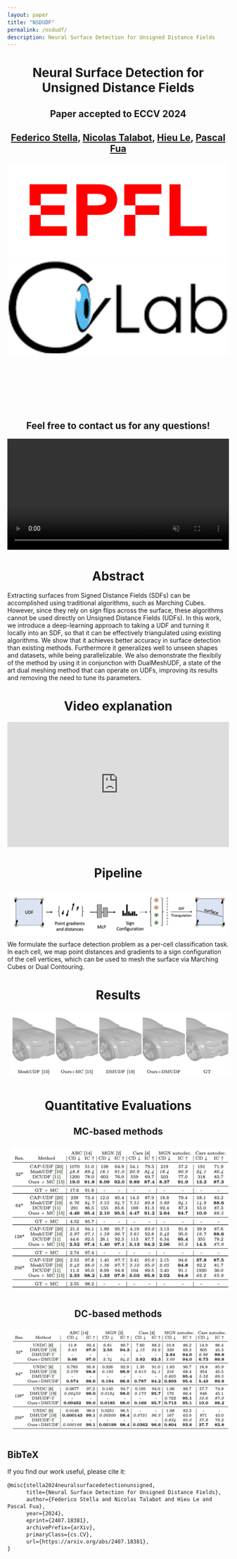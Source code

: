 ```yaml
---
layout: paper
title: "NSDUDF"
permalink: /nsdudf/
description: Neural Surface Detection for Unsigned Distance Fields
---
```


<!-- Import 3D viewer component -->
<script type="module" src="https://unpkg.com/@google/model-viewer/dist/model-viewer.min.js"></script>

<h1 style="text-align: center;">Neural Surface Detection for Unsigned Distance Fields</h1>
<h2 style="text-align: center;">Paper accepted to ECCV 2024</h2>

<h2 style="text-align: center;">
    <a class="page-link" href="https://scholar.google.com/citations?user=UxEI4sQAAAAJ&hl=en">Federico Stella</a>,
    <a class="page-link" href="https://scholar.google.com/citations?hl=en&user=f2LbcbAAAAAJ">Nicolas Talabot</a>,
    <a class="page-link" href="https://scholar.google.com/citations?hl=en&user=Bj9g-EEAAAAJ">Hieu Le</a>,
    <a class="page-link" href="https://scholar.google.com/citations?user=kzFmAkYAAAAJ&hl=en">Pascal Fua</a>
</h2>


<div class="centered_div big">
    <div class="div_sidebyside"><img src="/papers/nsdudf/assets/epfl_logo.png"></div>
    <div class="div_sidebyside">
    	<a class="page-link" href="https://www.epfl.ch/labs/cvlab/">
    		<img src="/papers/nsdudf/assets/cvlab_logo.png"></a></div>
</div>

<div class="centered_div big" style="padding-bottom:20px;">
    <div class="div_rounded_corners" style="width: 220px;"><a href="https://arxiv.org/abs/2407.18381" style="color: #fdfdfd;">
        <i class="ai ai-arxiv"></i> Paper + Supp (Arxiv)
    </a></div>
    <div class="div_rounded_corners" style="width: 220px;"><a href="https://www.ecva.net/papers/eccv_2024/papers_ECCV/papers/07593.pdf" style="color: #fdfdfd;">
        <i class="ai ai-arxiv"></i> Paper (ECCV 2024)
    </a></div>
    <div class="div_rounded_corners" style="width: 220px;"><a href="/papers/nsdudf/assets/Poster ECCV 2024-maxsize-11.pdf" style="color: #fdfdfd;">
        <i class="ai ai-arxiv"></i> Poster (ECCV 2024)
    </a></div>
    <div class="div_rounded_corners" style="width: 220px;"><p style="color: #fdfdfd;"><object data="/assets/github_logo.svg"></object>
        <a href="https://github.com/ilceltico/nsdudf" style="color: #fdfdfd;">Code</a>
    </p></div>
</div>

<h2 style="text-align: center;"> Feel free to contact us for any questions! </h2>

<video width="100%" muted autoplay controls>
    <source src="/papers/nsdudf/assets/Sequence 02_2.mp4" type="video/mp4">
</video>


<div class="div_abstract">
	<h1 style="text-align: center;">Abstract</h1>
	Extracting surfaces from Signed Distance Fields (SDFs) can be accomplished using traditional algorithms, such as Marching Cubes. However, since they rely on sign flips across the surface, these algorithms cannot be used directly on Unsigned Distance Fields (UDFs). In this work, we introduce a deep-learning approach to taking a UDF and turning it locally into an SDF, so that it can be effectively triangulated using existing algorithms. We show that it achieves better accuracy in surface detection than existing methods. Furthermore it generalizes well to unseen shapes and datasets, while being parallelizable. We also demonstrate the flexibily of the method by using it in conjunction with DualMeshUDF, a state of the art dual meshing method that can operate on UDFs, improving its results and removing the need to tune its parameters.
</div>

<h1 style="text-align: center;">Video explanation</h1>
<iframe style="aspect-ratio: 16 / 9; width: 100% !important;" src="https://www.youtube.com/embed/XJjEY6MswI4?si=M9ivDAyTP6Afv-qd" title="YouTube video player" frameborder="0" allow="accelerometer; autoplay; clipboard-write; encrypted-media; gyroscope; picture-in-picture; web-share" referrerpolicy="strict-origin-when-cross-origin" allowfullscreen></iframe>


<h1 style="text-align: center;">Pipeline</h1>
<div style="width: 100%; display:block; margin:auto; padding-bottom:2px;"><img style="margin:5px; border-radius:10px;" src="/papers/nsdudf/assets/Screenshot 2024-07-25 at 23.35.16.png" /></div>
<div class="div_abstract">
	We formulate the surface detection problem as a per-cell classification task. In each cell, we map point distances and gradients to a sign configuration of the cell vertices, which can be used to mesh the surface via Marching Cubes or Dual Contouring.
</div>

<h1 style="text-align: center;">Results</h1>

<div style="width: 100%; display:block; margin:auto; padding-bottom:2px;"><img style="margin:5px; border-radius:10px;" src="/papers/nsdudf/assets/Screenshot 2024-07-25 at 23.27.12.png" /></div>

<h1 style="text-align: center;">Quantitative Evaluations</h1>
<h2 style="text-align: center;">MC-based methods</h2>
<div style="width: 100%; display:block; margin:auto; padding-bottom:2px;"><img style="margin:5px; border-radius:10px;" src="/papers/nsdudf/assets/Screenshot 2024-07-25 at 23.35.54.png" /></div>
<h2 style="text-align: center;">DC-based methods</h2>
<div style="width: 100%; display:block; margin:auto; padding-bottom:2px;"><img style="margin:5px; border-radius:10px;" src="/papers/nsdudf/assets/Screenshot 2024-07-25 at 23.40.45.png" /></div>

<h2> BibTeX </h2>
If you find our work useful, please cite it:

<div class="language-plaintext highlighter-rouge"><div class="highlight"><pre class="highlight"><code>@misc{stella2024neuralsurfacedetectionunsigned,
      title={Neural Surface Detection for Unsigned Distance Fields}, 
      author={Federico Stella and Nicolas Talabot and Hieu Le and Pascal Fua},
      year={2024},
      eprint={2407.18381},
      archivePrefix={arXiv},
      primaryClass={cs.CV},
      url={https://arxiv.org/abs/2407.18381}, 
}
</code></pre></div></div>

<!-- 
<hr class="hr_style">

<div class="div_text div_gray">
  <h3> Example </h3>

<table >
<tr>
<td>
	<div class="auto-resizable-mv">
  	<div>
  		<model-viewer interpolation-decay="0" alt="Inflated" src="/projects/meshudf/meshes/pants_inflated2.glb" shadow-intensity="1" poster="/projects/meshudf/meshes/pants_inflated2.png"  orientation="0deg -30deg 0deg" field-of-view="39deg" camera-controls touch-action="pan-y"></model-viewer>
  	</div></div>
</td>
<td>
	<div class="auto-resizable-mv">
  	<div>
  		<model-viewer alt="BP" src="/projects/meshudf/meshes/pants_bp2.glb" shadow-intensity="1" poster="/projects/meshudf/meshes/pants_bp2.png"  orientation="0deg -30deg 0deg" field-of-view="39deg" camera-controls touch-action="pan-y"></model-viewer></div></div>
</td>
<td>
	<div class="auto-resizable-mv">
  	<div>
	<model-viewer interpolation-decay="0" alt="Ours" src="/projects/meshudf/meshes/pants_ours2.glb" poster="/projects/meshudf/meshes/pants_ours2.png" shadow-intensity="1"  orientation="0deg -30deg 0deg" field-of-view="39deg" camera-controls touch-action="pan-y"></model-viewer>
	</div></div>
</td>
</tr>
<tr>

<td><center><small><b>(a)</b><i> [<i>MC</i>] on an ε>0 level set </i></small></center></td>
<td><center><small><b>(b)</b><i> Meshing a point cloud </i></small></center></td>
<td><center><small><b>(c)</b><i> Our procedure </i></small></center></td>
</tr>
</table>


  <div style="width: 100%; display:inline-block;">
    
The UDF of a pair of trousers is meshed by either <b>(a)</b> Marching Cubes [<i>MC</i>] on the ε>0 level set, <b>(b)</b> meshing a dense point cloud as in [<i>NDF</i>], or <b>(c)</b>  our algorithm.
<br>
Using <b>(a)</b>, the shape is inflated and artificially thickened (visible at the leg openings). With <b>(b)</b>, the mesh is open but rough, and the procedure is slow. In contrast, our method <b>(c)</b> quickly obtains an open and regular mesh.

  </div>
</div>


<div class="div_text div_gray">
	<h3> Approach </h3>
  <div class="div_aligned">
    <div class="split_img_if_possible right" ><img style="margin:5px; width:100%;border-radius:10px;" src="/projects/meshudf/images/method.png" /> 
    </div>
    <div class="split_text_if_possible" >
      UDFs do not have sign flips, thus Marching Cubes [<i>MC</i>] does not apply directly. Instead, at each grid cell we rely on gradient orientations to infer local pseudo-signs. To ensure consistency between the pseudo-signs of neighboring grid cells, we explore the grid in a breadth-first manner.
    </div>
  </div>
</div>




<div class="div_text div_gray">
  <h3> Differentiability </h3>
  <div class="div_aligned">
  <div class="split_text_if_possible" >
    When the UDF <i>φ(.)</i> is decoded by a network from a latent code <b>z</b>, we provide gradients for mesh vertices <b>v</b> w.r.t. <b>z</b>.
    Since <b>v</b> lies at a singularity of the field, we control the <b>α>0</b> level sets using differentiability results from [<i>MS</i>]. Intuitively, when the UDF increases at <b>v<sub>-</sub></b> and decreases at <b>v<sub>+</sub></b>, <b>v</b> moves in the direction of the normal <b>n</b>.
  </div>
  <div class="split_img_if_possible left"><img style="margin:5px; border-radius:10px;" src="/projects/meshudf/images/gradients.png" /></div>
  </div>
</div>

<div class="div_text div_gray">
  <h3> Optimization </h3>
    With the above gradients, a frozen UDF decoder can be used as a differentiable parameterization of open surface meshes. In this example, we start from the latent code of a pair of trousers, and optimize it so that the corresponding output mesh matches the silhouette of a tshirt. 
    <br>Using our gradients and a differentiable rasterizer of meshes, we simply minimize a pixel space loss via gradient descent. The latent space traversal eventually results in a topology change.
    <div style="width: 100%; display:block; margin:auto; padding-bottom:2px;"><img style="margin:5px; border-radius:10px;" src="/projects/meshudf/images/silh_optim.gif" /></div>
  	<div style="width: 100%; display:inline-block;">
  </div>
</div>

<h2> BibTeX </h2>
If you find our work useful, please cite it:

<div class="language-plaintext highlighter-rouge"><div class="highlight"><pre class="highlight"><code>@inproceedings{guillard2022udf,
  author = {Guillard, Benoit and Stella, Federico and Fua, Pascal},
  title = {MeshUDF: Fast and Differentiable Meshing of Unsigned Distance Field Networks},
  booktitle = {European Conference on Computer Vision},
  year = {2022}
}
</code></pre></div></div>


<hr class="hr_style_thin">

<h3> References </h3>


<div class="div_refs">
  <div class="div_aligned_top">
    <div style="width: 12%; display:inline-block; text-align:right; margin-right:1%;">[<i>MC</i>]</div>
    <div style="width: 87%; display:inline-block;">Marching Cubes: a High Resolution 3D Surface Construction Algorithm, Lorensen and Cline, <i>SIGGRAPH</i> 1987.</div>
  </div>
</div>
<div class="div_refs">
  <div class="div_aligned_top">
    <div style="width: 12%; display:inline-block; text-align:right; margin-right:1%;">[<i>NDF</i>]</div>
    <div style="width: 87%; display:inline-block;">Neural Unsigned Distance Fields for Implicit Function Learning, Chibane et al., <i>NeurIPS</i> 2020.</div>
  </div>
</div>
<div class="div_refs">
  <div class="div_aligned_top">
    <div style="width: 12%; display:inline-block; text-align:right; margin-right:1%;">[<i>MS</i>]</div>
    <div style="width: 87%; display:inline-block;">MeshSDF: Differentiable Iso-Surface Extraction, Remelli et al., <i>NeurIPS</i> 2020.</div>
  </div>
</div> -->